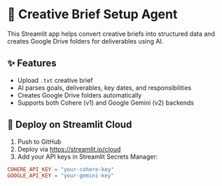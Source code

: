 # 📁 Creative Brief Setup Agent

This Streamlit app helps convert creative briefs into structured data and creates Google Drive folders for deliverables using AI.

## ✨ Features

- Upload `.txt` creative brief
- AI parses goals, deliverables, key dates, and responsibilities
- Creates Google Drive folders automatically
- Supports both Cohere (v1) and Google Gemini (v2) backends

## 🚀 Deploy on Streamlit Cloud

1. Push to GitHub
2. Deploy via https://streamlit.io/cloud
3. Add your API keys in Streamlit Secrets Manager:

```toml
COHERE_API_KEY = "your-cohere-key"
GOOGLE_API_KEY = "your-gemini-key"
